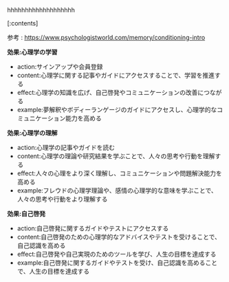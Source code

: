 

hhhhhhhhhhhhhhhhhhh
    
[:contents]

参考 : https://www.psychologistworld.com/memory/conditioning-intro

**効果:心理学の学習**
- action:サインアップや会員登録
- content:心理学に関する記事やガイドにアクセスすることで、学習を推進する
- effect:心理学の知識を広げ、自己啓発やコミュニケーションの改善につながる
- example:夢解釈やボディーランゲージのガイドにアクセスし、心理学的なコミュニケーション能力を高める

**効果:心理学の理解**
- action:心理学の記事やガイドを読む
- content:心理学の理論や研究結果を学ぶことで、人々の思考や行動を理解する
- effect:人々の心理をより深く理解し、コミュニケーションや問題解決能力を高める
- example:フレウドの心理学理論や、感情の心理学的な意味を学ぶことで、人々の思考や行動をより理解する

**効果:自己啓発**
- action:自己啓発に関するガイドやテストにアクセスする
- content:自己啓発のための心理学的なアドバイスやテストを受けることで、自己認識を高める
- effect:自己啓発や自己実現のためのツールを学び、人生の目標を達成する
- example:自己啓発に関するガイドやテストを受け、自己認識を高めることで、人生の目標を達成する

    
